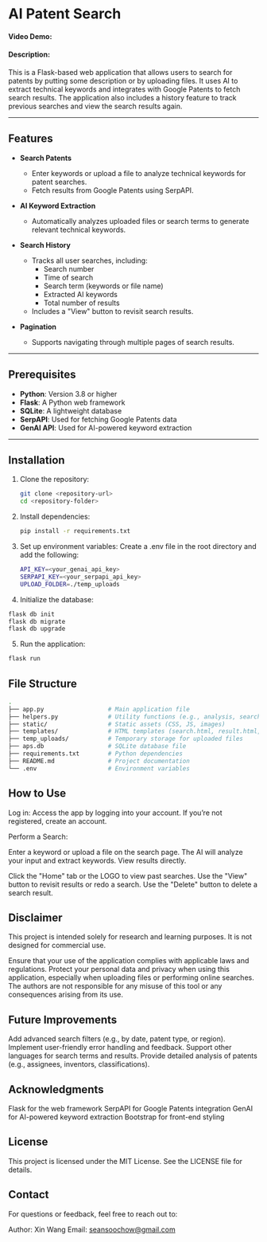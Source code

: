 # AI Patent Search
#### Video Demo:  <URL HERE>
#### Description:

This is a Flask-based web application that allows users to search for patents by putting some description or by uploading files. It uses AI to extract technical keywords and integrates with Google Patents to fetch search results. The application also includes a history feature to track previous searches and view the search results again.

---

## Features

- **Search Patents**  
  - Enter keywords or upload a file to analyze technical keywords for patent searches.
  - Fetch results from Google Patents using SerpAPI.

- **AI Keyword Extraction**  
  - Automatically analyzes uploaded files or search terms to generate relevant technical keywords.

- **Search History**  
  - Tracks all user searches, including:
    - Search number
    - Time of search
    - Search term (keywords or file name)
    - Extracted AI keywords
    - Total number of results
  - Includes a "View" button to revisit search results.

- **Pagination**  
  - Supports navigating through multiple pages of search results.

---

## Prerequisites

- **Python**: Version 3.8 or higher
- **Flask**: A Python web framework
- **SQLite**: A lightweight database
- **SerpAPI**: Used for fetching Google Patents data
- **GenAI API**: Used for AI-powered keyword extraction

---

## Installation

1. Clone the repository:  
   ```bash
   git clone <repository-url>
   cd <repository-folder>

2. Install dependencies:
   ```bash
   pip install -r requirements.txt

3. Set up environment variables:
   Create a .env file in the root directory and add the following:
   ```bash
   API_KEY=<your_genai_api_key>
   SERPAPI_KEY=<your_serpapi_api_key>
   UPLOAD_FOLDER=./temp_uploads

 4. Initialize the database:
   ```bash
   flask db init
   flask db migrate
   flask db upgrade
```
 5. Run the application:
   ```bash
   flask run
```

## File Structure

```bash
.
├── app.py                  # Main application file
├── helpers.py              # Utility functions (e.g., analysis, search)
├── static/                 # Static assets (CSS, JS, images)
├── templates/              # HTML templates (search.html, result.html, etc.)
├── temp_uploads/           # Temporary storage for uploaded files
├── aps.db                  # SQLite database file
├── requirements.txt        # Python dependencies
├── README.md               # Project documentation
└── .env                    # Environment variables

```
## How to Use
Log in:
Access the app by logging into your account. If you’re not registered, create an account.

Perform a Search:

Enter a keyword or upload a file on the search page.
The AI will analyze your input and extract keywords.
View results directly.

Click the "Home" tab or the LOGO to view past searches.
Use the "View" button to revisit results or redo a search.
Use the "Delete" button to delete a search result.

## Disclaimer
This project is intended solely for research and learning purposes. It is not designed for commercial use.

Ensure that your use of the application complies with applicable laws and regulations.
Protect your personal data and privacy when using this application, especially when uploading files or performing online searches.
The authors are not responsible for any misuse of this tool or any consequences arising from its use.

## Future Improvements
Add advanced search filters (e.g., by date, patent type, or region).
Implement user-friendly error handling and feedback.
Support other languages for search terms and results.
Provide detailed analysis of patents (e.g., assignees, inventors, classifications).

## Acknowledgments
Flask for the web framework
SerpAPI for Google Patents integration
GenAI for AI-powered keyword extraction
Bootstrap for front-end styling

## License
This project is licensed under the MIT License. See the LICENSE file for details.

## Contact
For questions or feedback, feel free to reach out to:

Author: Xin Wang
Email: seansoochow@gmail.com


